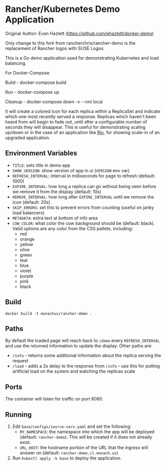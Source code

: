 # Rancher/Kubernetes Demo Application

Original Author: Evan Hazlett (https://github.com/ehazlett/docker-demo)

Only change to this fork from rancherchris/rancher-demo is the replacement of Rancher logos with SUSE Logos.

This is a Go demo application used for demonstrating Kubernetes and load balancing.

For Docker-Compose

Build - 
docker-compose build

Run - 
docker-compose up

Cleanup - 
docker-compose down -v --rmi local


It will create a colored icon for each replica within a ReplicaSet and indicate which one
most recently served a response. Replicas which haven't been heard from will begin to fade
out, until after a configurable number of seconds they will disappear. This is useful for
demonstrating scaling up/down or in the case of an application like [Rio](https://rio.io),
for showing scale-in of an upgraded application.

## Environment Variables

- `TITLE`: sets title in demo app
- `SHOW_VERSION`: show version of app in ui (`VERSION` env var)
- `REFRESH_INTERVAL`: interval in milliseconds for page to refresh (default: 1000)
- `EXPIRE_INTERVAL`: how long a replica can go without being seen before we remove it from the display (default: 10s)
- `REMOVE_INTERVAL`: how long after `EXPIRE_INTERVAL` until we remove the icon (default: 20s)
- `SKIP_ERRORS`: set this to prevent errors from counting (useful on janky load balancers)
- `METADATA`: extra text at bottom of info area
- `COW_COLOR`: what color the cow background should be (default: black). Valid options are any color from the CSS pallete, including:
  - red
  - orange
  - yellow
  - olive
  - green
  - teal
  - blue
  - violet
  - purple
  - pink
  - black

## Build

`docker build -t monachus/rancher-demo .`

## Paths

By default the loaded page will reach back to `/demo` every `REFRESH_INTERVAL` and use the returned information to update the display. Other paths are:

- `/info` - returns some additional information about the replica serving the request
- `/load` - adds a 2s delay to the response from `/info` - use this for putting artificial load on the system and watching the replicas scale

## Ports

The container will listen for traffic on port 8080.

## Running

1. Edit `base/configs/source-vars.yaml` and set the following:
    - `MY_NAMESPACE`: the namespace into which the app will be deployed (default: `rancher-demo`). This will be created if it does not already exist.
    - `URL_HOST`: the hostname portion of the URL that the ingress will answer on (default: `rancher-demo.cl.monach.us`)
2. Run `kubectl apply -k base` to deploy the application.

